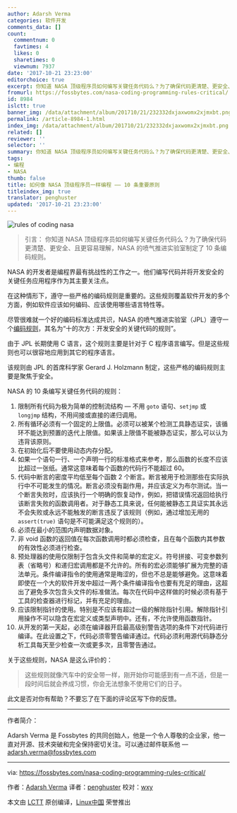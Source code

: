 ```yaml
---
author: Adarsh Verma
categories: 软件开发
comments_data: []
count:
  commentnum: 0
  favtimes: 4
  likes: 0
  sharetimes: 0
  viewnum: 7937
date: '2017-10-21 23:23:00'
editorchoice: true
excerpt: 你知道 NASA 顶级程序员如何编写关键任务代码么？为了确保代码更清楚、更安全、且更容易理解，NASA  的喷气推进实验室制定了 10 条编码规则。
fromurl: https://fossbytes.com/nasa-coding-programming-rules-critical/
id: 8984
islctt: true
banner_img: /data/attachment/album/201710/21/232332dxjaxwomx2xjmxbt.png
permalink: /article-8984-1.html
index_img: /data/attachment/album/201710/21/232332dxjaxwomx2xjmxbt.png.thumb.jpg
related: []
reviewer: ''
selector: ''
summary: 你知道 NASA 顶级程序员如何编写关键任务代码么？为了确保代码更清楚、更安全、且更容易理解，NASA  的喷气推进实验室制定了 10 条编码规则。
tags:
- 编程
- NASA
thumb: false
title: 如何像 NASA 顶级程序员一样编程 —— 10 条重要原则
titleindex_img: true
translator: penghuster
updated: '2017-10-21 23:23:00'
---
```


![rules of coding nasa](/data/attachment/album/201710/21/232332dxjaxwomx2xjmxbt.png)



> 
> 引言： 你知道 NASA 顶级程序员如何编写关键任务代码么？为了确保代码更清楚、更安全、且更容易理解，NASA 的喷气推进实验室制定了 10 条编码规则。
> 
> 
> 


NASA 的开发者是编程界最有挑战性的工作之一。他们编写代码并将开发安全的关键任务应用程序作为其主要关注点。


在这种情形下，遵守一些严格的编码规则是重要的。这些规则覆盖软件开发的多个方面，例如软件应该如何编码、应该使用哪些语言特性等。


尽管很难就一个好的编码标准达成共识，NASA 的喷气推进实验室（JPL）遵守一个[编码规则](http://pixelscommander.com/wp-content/uploads/2014/12/P10.pdf)，其名为“十的次方：开发安全的关键代码的规则”。


由于 JPL 长期使用 C 语言，这个规则主要是针对于 C 程序语言编写。但是这些规则也可以很容地应用到其它的程序语言。


该规则由 JPL 的首席科学家 Gerard J. Holzmann 制定，这些严格的编码规则主要是聚焦于安全。


NASA 的 10 条编写关键任务代码的规则：


1. 限制所有代码为极为简单的控制流结构 — 不用 `goto` 语句、`setjmp` 或 `longjmp` 结构，不用间接或直接的递归调用。
2. 所有循环必须有一个固定的上限值。必须可以被某个检测工具静态证实，该循环不能达到预置的迭代上限值。如果该上限值不能被静态证实，那么可以认为违背该原则。
3. 在初始化后不要使用动态内存分配。
4. 如果一个语句一行、一个声明一行的标准格式来参考，那么函数的长度不应该比超过一张纸。通常这意味着每个函数的代码行不能超过 60。
5. 代码中断言的密度平均低至每个函数 2 个断言。断言被用于检测那些在实际执行中不可能发生的情况。断言必须没有副作用，并应该定义为布尔测试。当一个断言失败时，应该执行一个明确的恢复动作，例如，把错误情况返回给执行该断言失败的函数调用者。对于静态工具来说，任何能被静态工具证实其永远不会失败或永远不能触发的断言违反了该规则（例如，通过增加无用的 `assert(true)` 语句是不可能满足这个规则的）。
6. 必须在最小的范围内声明数据对象。
7. 非 void 函数的返回值在每次函数调用时都必须检查，且在每个函数内其参数的有效性必须进行检查。
8. 预处理器的使用仅限制于包含头文件和简单的宏定义。符号拼接、可变参数列表（省略号）和递归宏调用都是不允许的。所有的宏必须能够扩展为完整的语法单元。条件编译指令的使用通常是晦涩的，但也不总是能够避免。这意味着即使在一个大的软件开发中超过一两个条件编译指令也要有充足的理由，这超出了避免多次包含头文件的标准做法。每次在代码中这样做的时候必须有基于工具的检查器进行标记，并有充足的理由。
9. 应该限制指针的使用。特别是不应该有超过一级的解除指针引用。解除指针引用操作不可以隐含在宏定义或类型声明中。还有，不允许使用函数指针。
10. 从开发的第一天起，必须在编译器开启最高级别警告选项的条件下对代码进行编译。在此设置之下，代码必须零警告编译通过。代码必须利用源代码静态分析工具每天至少检查一次或更多次，且零警告通过。


关于这些规则，NASA 是这么评价的：



> 
> 这些规则就像汽车中的安全带一样，刚开始你可能感到有一点不适，但是一段时间后就会养成习惯，你会无法想象不使用它们的日子。
> 
> 
> 


此文是否对你有帮助？不要忘了在下面的评论区写下你的反馈。




---


作者简介：


Adarsh Verma 是 Fossbytes 的共同创始人，他是一个令人尊敬的企业家，他一直对开源、技术突破和完全保持密切关注。可以通过邮件联系他 — [adarsh.verma@fossbytes.com](mailto:adarsh.verma@fossbytes.com)




---


via: <https://fossbytes.com/nasa-coding-programming-rules-critical/>


作者：[Adarsh Verma](https://fossbytes.com/author/adarsh/) 译者：[penghuster](https://github.com/penghuster) 校对：[wxy](https://github.com/wxy)


本文由 [LCTT](https://github.com/LCTT/TranslateProject) 原创编译，[Linux中国](https://linux.cn/) 荣誉推出